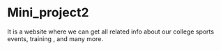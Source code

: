 # Mini_project2
It is a website where we can get all related info about our college sports events, training , and many more.
